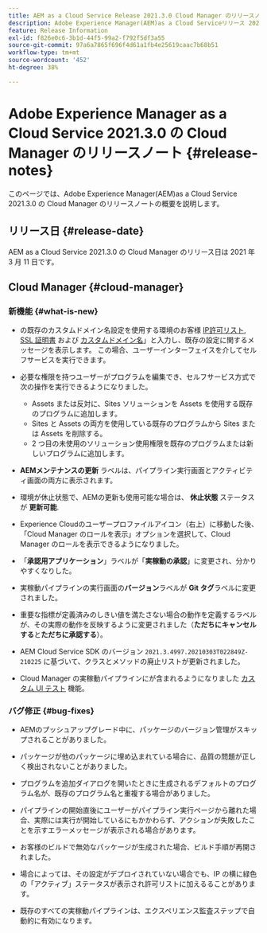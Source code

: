 ```yaml
---
title: AEM as a Cloud Service Release 2021.3.0 Cloud Manager のリリースノート
description: Adobe Experience Manager(AEM)as a Cloud Serviceリリース 2021.3.0 の Cloud Manager のリリースノート
feature: Release Information
exl-id: f826e0c6-3b1d-44f5-99a2-f792f5df3a55
source-git-commit: 97a6a7865f696f4d61a1fb4e25619caac7b68b51
workflow-type: tm+mt
source-wordcount: '452'
ht-degree: 38%

---
```


# Adobe Experience Manager as a Cloud Service 2021.3.0 の Cloud Manager のリリースノート {#release-notes}

このページでは、Adobe Experience Manager(AEM)as a Cloud Service 2021.3.0 の Cloud Manager のリリースノートの概要を説明します。

## リリース日 {#release-date}

AEM as a Cloud Service 2021.3.0 の Cloud Manager のリリース日は 2021 年 3 月 11 日です。


## Cloud Manager {#cloud-manager}

### 新機能 {#what-is-new}

* の既存のカスタムドメイン名設定を使用する環境のお客様 [IP許可リスト](/help/implementing/cloud-manager/ip-allow-lists/managing-ip-allow-lists.md#pre-existing-cdn), [SSL 証明書](/help/implementing/cloud-manager/managing-ssl-certifications/managing-certificates.md#pre-existing-cdn) および [カスタムドメイン名](/help/implementing/cloud-manager/custom-domain-names/check-domain-name-status.md#pre-existing-cdn)」と入力し、既存の設定に関するメッセージを表示します。 この場合、ユーザーインターフェイスを介してセルフサービスを実行できます。

* 必要な権限を持つユーザーがプログラムを編集でき、セルフサービス方式で次の操作を実行できるようになりました。
   * Assets または反対に、Sites ソリューションを Assets を使用する既存のプログラムに追加します。
   * Sites と Assets の両方を使用している既存のプログラムから Sites または Assets を削除する。
   * 2 つ目の未使用のソリューション使用権限を既存のプログラムまたは新しいプログラムに追加します。

* **AEMメンテナンスの更新** ラベルは、パイプライン実行画面とアクティビティ画面の両方に表示されます。

* 環境が休止状態で、AEMの更新も使用可能な場合は、 **休止状態** ステータスが **更新可能**.

* Experience Cloudのユーザープロファイルアイコン（右上）に移動した後、「Cloud Manager のロールを表示」オプションを選択して、Cloud Manager のロールを表示できるようになりました。

* 「**承認用アプリケーション**」ラベルが「**実稼動の承認**」に変更され、分かりやすくなりした。

* 実稼動パイプラインの実行画面の&#x200B;**バージョン**&#x200B;ラベルが **Git タグ**&#x200B;ラベルに変更されました。

* 重要な指標が定義済みのしきい値を満たさない場合の動作を定義するラベルが、その実際の動作を反映するように変更されました（**ただちにキャンセルする**&#x200B;と&#x200B;**ただちに承認する**）。

* AEM Cloud Service SDK のバージョン `2021.3.4997.20210303T022849Z-210225` に基づいて、クラスとメソッドの廃止リストが更新されました。

* Cloud Manager の実稼動パイプラインにが含まれるようになりました [カスタム UI テスト](/help/implementing/cloud-manager/functional-testing.md#custom-ui-testing) 機能。

### バグ修正  {#bug-fixes}

* AEMのプッシュアップグレード中に、パッケージのバージョン管理がスキップされることがありました。

* パッケージが他のパッケージに埋め込まれている場合に、品質の問題が正しく検出されないことがありました。

* プログラムを追加ダイアログを開いたときに生成されるデフォルトのプログラム名が、既存のプログラム名と重複する場合がありました。

* パイプラインの開始直後にユーザーがパイプライン実行ページから離れた場合、実際には実行が開始しているにもかかわらず、アクションが失敗したことを示すエラーメッセージが表示される場合があります。

* お客様のビルドで無効なパッケージが生成された場合、ビルド手順が再開されました。

* 場合によっては、その設定がデプロイされていない場合でも、IP の横に緑色の「アクティブ」ステータスが表示され許可リストに加えるることがあります。

* 既存のすべての実稼動パイプラインは、エクスペリエンス監査ステップで自動的に有効になります。
